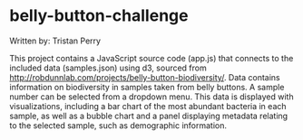 # belly-button-challenge

Written by: Tristan Perry

This project contains a JavaScript source code (app.js) that connects to the included data (samples.json) using d3, sourced from http://robdunnlab.com/projects/belly-button-biodiversity/. Data contains information on biodiversity in samples taken from belly buttons. A sample number can be selected from a dropdown menu. This data is displayed with visualizations, including a bar chart of the most abundant bacteria in each sample, as well as a bubble chart and a panel displaying metadata relating to the selected sample, such as demographic information.

